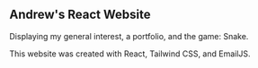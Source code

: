 ## Andrew's React Website
Displaying my general interest, a portfolio, and the game: Snake.

This website was created with React, Tailwind CSS, and EmailJS.